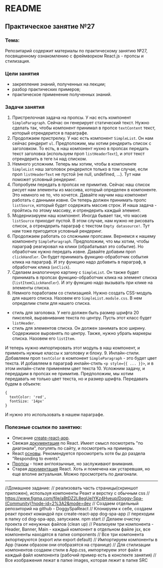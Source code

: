 # README

## Практическое занятие №27

### Тема:

Репозитарий содержит материалы по практическому занятию №27, посвященному ознакомлению с фреймворком React.js - пропсы и стилизация.

### Цели занятия
- закрепление знаний, полученных на лекции;
- разбор практических примеров;
- практическое применение полученных знаний.

### Задачи занятия
1. Пристрелочная задача на пропсы. У нас есть компонент `SimpleParagraph`. Сейчас он генерирует статический текст. Нужно сделать так, чтобы компонент принимал в пропсе `textContent` текст, который отрендерится в параграфе.
2. Продолжаем пристрелку. У нас есть компонент `SimpleList`. Он нам сейчас рендерит `ul`. Предположим, мы хотим рендерить список с заголовком. То есть, в наш компонент нухно в пропсах передать текст заголовка (используем проп `listHeaderText`), и этот текст отрендерить в теге `h4` над списком.
3. Немного усложним. Теперь мы хотим, чтобы в компоненте `SimpleList` наш заголовок рендерился только в том случае, если проп `listHeaderText` не пустой (не null, undefined, ...). Тут нам поможет условный рендеринг.
4. Попробуем передать в пропсах не примитив. Сейчас наш список рисует нам элементы из массива, который определен в компоненте. Это немного не то, что хочется. Давайте научим наш компонент работать с данными извне. Он теперь должен принимать пропс `listSource`, который будет содержать массив строк. И наша задача - пройтись по этому массиву, и отрендерить каждый элемент.
5. Модернизируем наш компонент. Иногда бывает так, что массив `listSource` приходит пустой. В этом случае, нам нужно не рисовать список, а отрендерить параграф с текстом `Empty datasource!`. Тут нам тоже пригодится условный рендеринг.
6. Продолжаем работать со сложными пропсами. Вернемся к нашему компоненту `SimpleParagraph`. Предположим, что мы хотим, чтобы параграф реагировал на клики (обрабатывал это событие). Но обработчик нужно передать извне. Давайте добавим проп `clickHandler`. Он будет принимать функцию-обработчик события клика на параграф. И эту функцию надо добавить в параграф, в обработчик клика (`onClick`).
7. Сделаем аналогичную картину с `SimpleList`. Он также будет принимать в пропсах функцию-обработчик клика на элемент списка (`listItemCLickHandler`). И эту функцию надо вызывать при клике на элементы списка.
8. Немного поработаем со стилизацией. Нужно создать CSS-модуль для нашего списка. Назовем его `SimpleList.module.css`. В нем определим стили для нашего списка.
 - стиль для заголовка. У него должен быть размер шрифта 20 пикселей, выравнивание текста по центру. Пусть этот класс будет `listHeader`.
 - стиль для элементов списка. Он должен занимать всю ширину. Содержимое выровнять по центру. Также, нужно убрать маркеры списка. Назовем его `listItem`.

И теперь нужно импортировать этот модуль в наш компонент, и применть нужные классы к заголовку и блоку.
9. Инлайн-стили. Добавляем проп `textColor` в компонент `SimpleParagraph` - это будет цвет текста. И добавляем в параграф инлайн-стиль `<p style={{ ... }}>`, и в этом инлайн-стиле применяем цвет текста
10. Усложним задачу, и передадим в пропсах не примитив. Предположим, мы хотим передавать не только цвет текста, но и размер шрифта. Передавать будем в объекте:
```
{
  textColor: 'red',
  fontSize: '14px'
}
```
И нужно это использовать в нашем параграфе.

### Полезные ссылки по занятию:
 - Описание [create-react-app](https://create-react-app.dev/).
 - Свежая [документация](https://react.dev/) по React. Имеет смысл посмотреть "по диагонали", погулять по сайту, и посмотреть на примеры.
 - React [основы](https://react.dev/learn). Рекомендуется просмотреть хотя бы до раздела "Responding to events".
 - [Пропсы](https://www.w3schools.com/react/react_props.asp) - тоже англоязычные, но заслуживают внимания.
 - Старая [документация](https://legacy.reactjs.org/docs/components-and-props.html) React. Хоть и помечена как устаревшая, но еще вполне актуальная. Можно просмотреть по диагонали.

____________________
 //Домашнее задание:
// реализовать часть страницы(скриншот приложен), используя компоненты Реакт и верстку с обычным css
// https://www.figma.com/file/aBtDZ2L8egUeIYKz4Hveup/Doggy-Spa-(Community)?node-id=2%3A2&mode=dev
// Создаем отдельный репозиторий на github - DoggySpaReact
// Клонируем к себе, создаем реакт проект командой npx create-react-app dog-spa-app
// переходим в папку cd dog-spa-app, запускаем. npm start
// Делаем очистку проекта от ненужных файлов (clean up)
// Реализуем три компонента - Header, Banner, Main - каждый компонент в отдельном файле jsx, все компоненты находятся в папке components
// Все три компонента экпортируются (export или export default)
// Импортируем компоненты в App (таким образом они отобразятся на странице)
// Для стилизации компонентов создаем стили в App.css, импортируем этот файл в каждый файл компонента (рабочий пример есть в конспекте занятия)
// Все изображения лежат в папке images, которая лежит в папке SRC